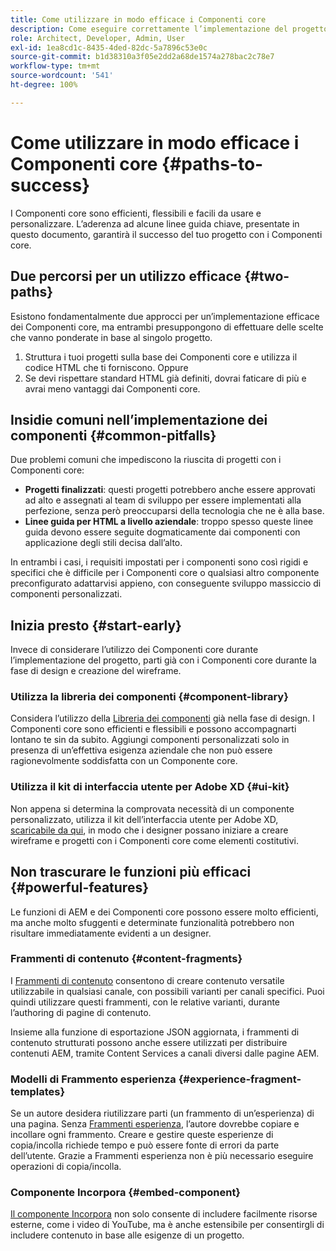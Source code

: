 ```yaml
---
title: Come utilizzare in modo efficace i Componenti core
description: Come eseguire correttamente l’implementazione del progetto con i Componenti core
role: Architect, Developer, Admin, User
exl-id: 1ea8cd1c-8435-4ded-82dc-5a7896c53e0c
source-git-commit: b1d38310a3f05e2dd2a68de1574a278bac2c78e7
workflow-type: tm+mt
source-wordcount: '541'
ht-degree: 100%

---
```



# Come utilizzare in modo efficace i Componenti core {#paths-to-success}

I Componenti core sono efficienti, flessibili e facili da usare e personalizzare. L’aderenza ad alcune linee guida chiave, presentate in questo documento, garantirà il successo del tuo progetto con i Componenti core.

## Due percorsi per un utilizzo efficace {#two-paths}

Esistono fondamentalmente due approcci per un’implementazione efficace dei Componenti core, ma entrambi presuppongono di effettuare delle scelte che vanno ponderate in base al singolo progetto.

1. Struttura i tuoi progetti sulla base dei Componenti core e utilizza il codice HTML che ti forniscono. Oppure
1. Se devi rispettare standard HTML già definiti, dovrai faticare di più e avrai meno vantaggi dai Componenti core.

## Insidie comuni nell’implementazione dei componenti {#common-pitfalls}

Due problemi comuni che impediscono la riuscita di progetti con i Componenti core:

* **Progetti finalizzati**: questi progetti potrebbero anche essere approvati ad alto e assegnati al team di sviluppo per essere implementati alla perfezione, senza però preoccuparsi della tecnologia che ne è alla base.
* **Linee guida per HTML a livello aziendale**: troppo spesso queste linee guida devono essere seguite dogmaticamente dai componenti con applicazione degli stili decisa dall’alto.

In entrambi i casi, i requisiti impostati per i componenti sono così rigidi e specifici che è difficile per i Componenti core o qualsiasi altro componente preconfigurato adattarvisi appieno, con conseguente sviluppo massiccio di componenti personalizzati.

## Inizia presto {#start-early}

Invece di considerare l’utilizzo dei Componenti core durante l’implementazione del progetto, parti già con i Componenti core durante la fase di design e creazione del wireframe.

### Utilizza la libreria dei componenti {#component-library}

Considera l’utilizzo della [Libreria dei componenti](https://adobe.com/go/aem_cmp_library_it) già nella fase di design. I Componenti core sono efficienti e flessibili e possono accompagnarti lontano te sin da subito. Aggiungi componenti personalizzati solo in presenza di un’effettiva esigenza aziendale che non può essere ragionevolmente soddisfatta con un Componente core.

### Utilizza il kit di interfaccia utente per Adobe XD {#ui-kit}

Non appena si determina la comprovata necessità di un componente personalizzato, utilizza il kit dell’interfaccia utente per Adobe XD, [scaricabile da qui](https://experienceleague.adobe.com/docs/experience-manager-learn/assets/AEM-CoreComponents-UI-Kit.xd?lang=it), in modo che i designer possano iniziare a creare wireframe e progetti con i Componenti core come elementi costitutivi.

## Non trascurare le funzioni più efficaci {#powerful-features}

Le funzioni di AEM e dei Componenti core possono essere molto efficienti, ma anche molto sfuggenti e determinate funzionalità potrebbero non risultare immediatamente evidenti a un designer.

### Frammenti di contenuto {#content-fragments}

I [Frammenti di contenuto](https://experienceleague.adobe.com/docs/experience-manager-cloud-service/sites/authoring/fundamentals/content-fragments.html?lang=it) consentono di creare contenuto versatile utilizzabile in qualsiasi canale, con possibili varianti per canali specifici. Puoi quindi utilizzare questi frammenti, con le relative varianti, durante l’authoring di pagine di contenuto.

Insieme alla funzione di esportazione JSON aggiornata, i frammenti di contenuto strutturati possono anche essere utilizzati per distribuire contenuti AEM, tramite Content Services a canali diversi dalle pagine AEM.

### Modelli di Frammento esperienza {#experience-fragment-templates}

Se un autore desidera riutilizzare parti (un frammento di un’esperienza) di una pagina. Senza [Frammenti esperienza](https://experienceleague.adobe.com/docs/experience-manager-cloud-service/sites/authoring/fundamentals/experience-fragments.html?lang=it), l’autore dovrebbe copiare e incollare ogni frammento. Creare e gestire queste esperienze di copia/incolla richiede tempo e può essere fonte di errori da parte dell’utente. Grazie a Frammenti esperienza non è più necessario eseguire operazioni di copia/incolla.

### Componente Incorpora {#embed-component}

[Il componente Incorpora](/help/components/embed.md) non solo consente di includere facilmente risorse esterne, come i video di YouTube, ma è anche estensibile per consentirgli di includere contenuto in base alle esigenze di un progetto.
